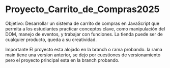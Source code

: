 # Proyecto_Carrito_de_Compras2025
Objetivo: Desarrollar un sistema de carrito de compras en JavaScript que permita a los estudiantes practicar conceptos clave, como manipulación del DOM, manejo de eventos, y trabajar con funciones. La tienda puede ser de cualquier producto, queda a su creatividad. 

Importante 
El proyecto esta alojado en la branch o rama probando.
la rama main tiene una version anterior, se dejo por cuestiones de versionamiento
pero el proyecto principal esta en la branch probando.
